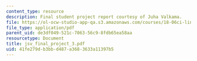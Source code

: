 ```yaml
---
content_type: resource
description: Final student project report courtesy of Juha Valkama.
file: https://ol-ocw-studio-app-qa.s3.amazonaws.com/courses/18-06ci-linear-algebra-communications-intensive-spring-2004/41fe279db3bbd487a3683633a11397b5_jsv_final_project_3.pdf
file_type: application/pdf
parent_uid: de3df049-521c-7063-56c9-8fdb65ea58aa
resourcetype: Document
title: jsv_final_project_3.pdf
uid: 41fe279d-b3bb-d487-a368-3633a11397b5
---
```

